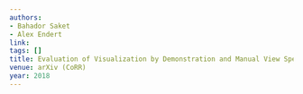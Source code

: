 ```yaml
---
authors:
- Bahador Saket
- Alex Endert
link:
tags: []
title: Evaluation of Visualization by Demonstration and Manual View Specification.
venue: arXiv (CoRR)
year: 2018
---
```

